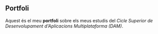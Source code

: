 ## Portfoli

Aquest és el meu **portfoli** sobre els meus estudis del *Cicle Superior de Desenvolupament d'Aplicacions Multiplataforma (DAM)*.


